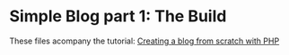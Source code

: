 Simple Blog part 1: The Build
=============

These files acompany the tutorial: [Creating a blog from scratch with PHP](https://daveismyname.blog/creating-a-blog-from-scratch-with-php)
